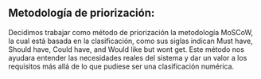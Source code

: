
##  Metodología de priorización:
Decidimos trabajar como método de priorización la metodología MoSCoW, la cual está basada en la clasificación, como sus siglas indican Must have, Should have, Could have, and Would like but wont get. Este método nos ayudara entender las necesidades reales del sistema y dar un valor a los requisitos más allá de lo que pudiese ser una clasificación numérica.
